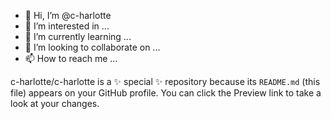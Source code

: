 - 👋 Hi, I’m @c-harlotte
- 👀 I’m interested in ...
- 🌱 I’m currently learning ...
- 💞️ I’m looking to collaborate on ...
- 📫 How to reach me ...


c-harlotte/c-harlotte is a ✨ special ✨ repository because its `README.md` (this file) appears on your GitHub profile.
You can click the Preview link to take a look at your changes.
